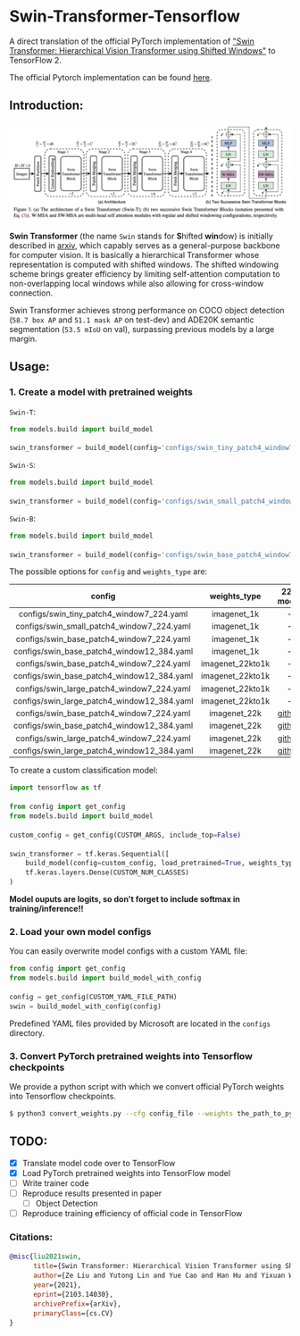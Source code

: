 # Swin-Transformer-Tensorflow
A direct translation of the official PyTorch implementation of ["Swin Transformer: Hierarchical Vision Transformer using Shifted Windows"](https://arxiv.org/abs/2103.14030) to TensorFlow 2.

The official Pytorch implementation can be found [here](https://github.com/microsoft/Swin-Transformer).

## Introduction:
![Swin Transformer Architecture Diagram](./images/swin-transformer.png)

**Swin Transformer** (the name `Swin` stands for **S**hifted **win**dow) is initially described in [arxiv](https://arxiv.org/abs/2103.14030), which capably serves as a
general-purpose backbone for computer vision. It is basically a hierarchical Transformer whose representation is
computed with shifted windows. The shifted windowing scheme brings greater efficiency by limiting self-attention
computation to non-overlapping local windows while also allowing for cross-window connection.

Swin Transformer achieves strong performance on COCO object detection (`58.7 box AP` and `51.1 mask AP` on test-dev) and
ADE20K semantic segmentation (`53.5 mIoU` on val), surpassing previous models by a large margin.


## Usage:
### 1. Create a model with pretrained weights

`Swin-T`:

```python
from models.build import build_model

swin_transformer = build_model(config='configs/swin_tiny_patch4_window7_224.yaml', load_pretrained=True, weights_type='imagenet_1k')
```

`Swin-S`:

```python
from models.build import build_model

swin_transformer = build_model(config='configs/swin_small_patch4_window7_224.yaml', load_pretrained=True, weights_type='imagenet_1k')
```

`Swin-B`:

```python
from models.build import build_model

swin_transformer = build_model(config='configs/swin_base_patch4_window7_224.yaml', load_pretrained=True, weights_type='imagenet_1k')
```

The possible options for `config` and `weights_type` are:  

| config | weights_type | 22K model | 1K Model |
| :---: | :---: | :---: | :---: |
| configs/swin_tiny_patch4_window7_224.yaml | imagenet_1k | - | [github](https://github.com/VcampSoldiers/Swin-Transformer-Tensorflow/releases/download/v1.0/swin_tiny_patch4_window7_224_1k.tar.gz) |
| configs/swin_small_patch4_window7_224.yaml | imagenet_1k | - | [github](https://github.com/VcampSoldiers/Swin-Transformer-Tensorflow/releases/download/v1.0/swin_small_patch4_window7_224_1k.tar.gz) |
| configs/swin_base_patch4_window7_224.yaml | imagenet_1k | - | [github](https://github.com/VcampSoldiers/Swin-Transformer-Tensorflow/releases/download/v1.0/swin_base_patch4_window7_224_1k.tar.gz) |
| configs/swin_base_patch4_window12_384.yaml | imagenet_1k | - | [github](https://github.com/VcampSoldiers/Swin-Transformer-Tensorflow/releases/download/v1.0/swin_base_patch4_window12_384_1k.tar.gz) |
| configs/swin_base_patch4_window7_224.yaml | imagenet_22kto1k | - | [github](https://github.com/VcampSoldiers/Swin-Transformer-Tensorflow/releases/download/v1.0/swin_base_patch4_window7_224_22kto1k.tar.gz) |
| configs/swin_base_patch4_window12_384.yaml | imagenet_22kto1k | - | [github](https://github.com/VcampSoldiers/Swin-Transformer-Tensorflow/releases/download/v1.0/swin_base_patch4_window12_384_22kto1k.tar.gz) |
| configs/swin_large_patch4_window7_224.yaml | imagenet_22kto1k | - | [github](https://github.com/VcampSoldiers/Swin-Transformer-Tensorflow/releases/download/v1.0/swin_large_patch4_window7_224_22kto1k.tar.gz) |
| configs/swin_large_patch4_window12_384.yaml | imagenet_22kto1k | - | [github](https://github.com/VcampSoldiers/Swin-Transformer-Tensorflow/releases/download/v1.0/swin_large_patch4_window12_384_22kto1k.tar.gz) |
| configs/swin_base_patch4_window7_224.yaml | imagenet_22k | [github](https://github.com/VcampSoldiers/Swin-Transformer-Tensorflow/releases/download/v1.0/swin_base_patch4_window7_224_22k.tar.gz) | - |
| configs/swin_base_patch4_window12_384.yaml | imagenet_22k| [github](https://github.com/VcampSoldiers/Swin-Transformer-Tensorflow/releases/download/v1.0/swin_base_patch4_window12_384_22k.tar.gz) | - | 
| configs/swin_large_patch4_window7_224.yaml | imagenet_22k | [github](https://github.com/VcampSoldiers/Swin-Transformer-Tensorflow/releases/download/v1.0/swin_large_patch4_window7_224_22k.tar.gz) | - | 
| configs/swin_large_patch4_window12_384.yaml | imagenet_22k | [github](https://github.com/VcampSoldiers/Swin-Transformer-Tensorflow/releases/download/v1.0/swin_large_patch4_window12_384_22k.tar.gz) | - |


To create a custom classification model:
```python
import tensorflow as tf

from config import get_config
from models.build import build_model

custom_config = get_config(CUSTOM_ARGS, include_top=False)

swin_transformer = tf.keras.Sequential([
    build_model(config=custom_config, load_pretrained=True, weights_type='imagenet_1k'),
    tf.keras.layers.Dense(CUSTOM_NUM_CLASSES)
)
```
**Model ouputs are logits, so don't forget to include softmax in training/inference!!**

### 2. Load your own model configs
You can easily overwrite model configs with a custom YAML file:
```python
from config import get_config
from models.build import build_model_with_config

config = get_config(CUSTOM_YAML_FILE_PATH)
swin = build_model_with_config(config)
```
Predefined YAML files provided by Microsoft are located in the `configs` directory.

### 3. Convert PyTorch pretrained weights into Tensorflow checkpoints
We provide a python script with which we convert official PyTorch weights into Tensorflow checkpoints.
```bash
$ python3 convert_weights.py --cfg config_file --weights the_path_to_pytorch_weights --weights_type type_of_pretrained_weights --output the_path_to_output_tf_weights
```
## TODO:
- [x] Translate model code over to TensorFlow
- [x] Load PyTorch pretrained weights into TensorFlow model
- [ ] Write trainer code
- [ ] Reproduce results presented in paper
    - [ ] Object Detection
- [ ] Reproduce training efficiency of official code in TensorFlow

### Citations: 
```bibtex
@misc{liu2021swin,
      title={Swin Transformer: Hierarchical Vision Transformer using Shifted Windows}, 
      author={Ze Liu and Yutong Lin and Yue Cao and Han Hu and Yixuan Wei and Zheng Zhang and Stephen Lin and Baining Guo},
      year={2021},
      eprint={2103.14030},
      archivePrefix={arXiv},
      primaryClass={cs.CV}
}
```